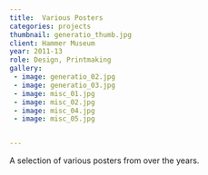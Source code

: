 ```yaml
---
title:  Various Posters
categories: projects
thumbnail: generatio_thumb.jpg
client: Hammer Museum
year: 2011-13
role: Design, Printmaking
gallery:
 - image: generatio_02.jpg
 - image: generatio_03.jpg
 - image: misc_01.jpg
 - image: misc_02.jpg
 - image: misc_04.jpg
 - image: misc_05.jpg


---
```


A selection of various posters from over the years.
